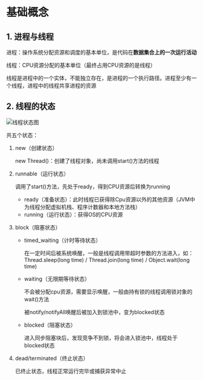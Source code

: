 # 基础概念

## 1. 进程与线程

进程：操作系统分配资源和调度的基本单位，是代码在**数据集合上的一次运行活动**

线程：CPU资源分配的基本单位（最终占用CPU资源的是线程）

线程是进程中的一个实体，不能独立存在，是进程的一个执行路径。进程至少有一个线程，进程中的线程共享进程的资源

## 2. 线程的状态

![线程状态图](https://upload-images.jianshu.io/upload_images/13963670-9abc4a50be132d6e.png?imageMogr2/auto-orient/strip|imageView2/2/w/1122/format/webp)

共五个状态：
1. new（创建状态）

    new Thread()：创建了线程对象，尚未调用start()方法的线程

2. runnable（运行状态）

    调用了start()方法，先处于ready，得到CPU资源后转换为running

    - ready（准备状态）：此时线程已获得除Cpu资源以外的其他资源（JVM中为线程分配虚拟机栈、程序计数器和本地方法栈）
    - running（运行状态）：获得OS的CPU资源

3. block（阻塞状态）

    - timed_waiting（计时等待状态）

        在一定时间后被系统唤醒，一般是线程调用带超时参数的方法进入，如：Thread.sleep(long time) / Thread.join(long time) / Object.wait(long time)

    - waiting（无限期等待状态）

        不会被分配cpu资源，需要显示唤醒，一般由持有锁的线程调用锁对象的wait()方法

        被notify/notifyAll唤醒后被加入到锁池中，变为blocked状态

    - blocked（阻塞状态）
    
        进入同步阻塞块后，发现竞争不到锁，将会进入锁池中，线程处于blocked状态

4. dead/terminated（终止状态）

    已终止状态，线程正常运行完毕或捕获异常中止
